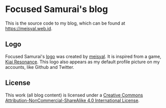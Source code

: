 # Focused Samurai's blog
This is the source code to my blog, which can be found at https://meisyal.web.id.

## Logo
Focused Samurai's [logo][logo] was created by [meisyal][meisyal]. It is inspired
from a game, [Kiai Resonance][kiairesonance]. This logo also appears as my default
profile picture on my accounts, like Github and Twitter.

## License
This work (all blog content) is licensed under a
[Creative Commons Attribution-NonCommercial-ShareAlike 4.0 International License][cclicense].

[logo]: https://github.com/meisyal/meisyal.web.id/blob/master/images/focused-samurai.png
[meisyal]: https://github.com/meisyal
[kiairesonance]: http://www.kiairesonance.com/
[cclicense]: http://creativecommons.org/licenses/by-nc-sa/4.0/
